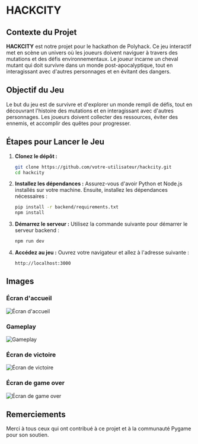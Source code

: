 # HACKCITY

## Contexte du Projet

**HACKCITY** est notre projet pour le hackathon de Polyhack. Ce jeu interactif met en scène un univers où les joueurs doivent naviguer à travers des mutations et des défis environnementaux. Le joueur incarne un cheval mutant qui doit survivre dans un monde post-apocalyptique, tout en interagissant avec d'autres personnages et en évitant des dangers.

## Objectif du Jeu

Le but du jeu est de survivre et d'explorer un monde rempli de défis, tout en découvrant l'histoire des mutations et en interagissant avec d'autres personnages. Les joueurs doivent collecter des ressources, éviter des ennemis, et accomplir des quêtes pour progresser.

## Étapes pour Lancer le Jeu

1. **Clonez le dépôt :**
   ```bash
   git clone https://github.com/votre-utilisateur/hackcity.git
   cd hackcity
   ```

2. **Installez les dépendances :**
   Assurez-vous d'avoir Python et Node.js installés sur votre machine. Ensuite, installez les dépendances nécessaires :
   ```bash
   pip install -r backend/requirements.txt
   npm install
   ```

3. **Démarrez le serveur :**
   Utilisez la commande suivante pour démarrer le serveur backend :
   ```bash
   npm run dev
   ```

4. **Accédez au jeu :**
   Ouvrez votre navigateur et allez à l'adresse suivante :
   ```
   http://localhost:3000
   ```

## Images

### Écran d'accueil
![Écran d'accueil](path/to/your/image.png)

### Gameplay
![Gameplay](path/to/your/image.png)

### Écran de victoire
![Écran de victoire](path/to/your/image.png)

### Écran de game over
![Écran de game over](path/to/your/image.png)

## Remerciements

Merci à tous ceux qui ont contribué à ce projet et à la communauté Pygame pour son soutien.
